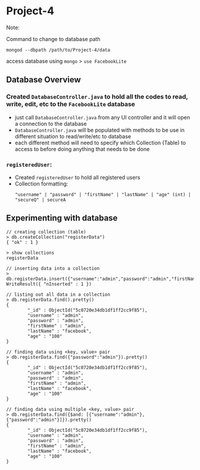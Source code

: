 # Project-4

Note:

Command to change to database path
```
mongod --dbpath /path/to/Project-4/data
```

access database using `mongo` > `use FacebookLite`

## Database Overview

### Created `DatabaseController.java` to hold all the codes to read, write, edit, etc to the `FacebookLite` database
 - just call `DatabaseController.java` from any UI controller and it will open a connection to the database
 - `DatabaseController.java` will be populated with methods to be use in different situation to read/write/etc to database
 - each different method will need to specify which Collection (Table) to access to before doing anything that needs to be done

### `registeredUser`: 
 - Created `registeredUser` to hold all registered users 
 - Collection formatting:
   ```
   "username" | "password" | "firstName" | "lastName" | "age" (int) | "secureQ" | secureA
   ```

## Experimenting with database 
```
// creating collection (table)
> db.createCollection("registerData")
{ "ok" : 1 }

> show collections
registerData

// inserting data into a collection
> db.registerData.insert({"username":"admin","password":"admin","firstName":"admin","lastName":"facebook","age":"100"})
WriteResult({ "nInserted" : 1 })

// listing out all data in a collection
> db.registerData.find().pretty()
{
        "_id" : ObjectId("5c0720e34db1df1ff2cc9f85"),
        "username" : "admin",
        "password" : "admin",
        "firstName" : "admin",
        "lastName" : "facebook",
        "age" : "100"
}

// finding data using <key, value> pair
> db.registerData.find({"password":"admin"}).pretty()
{
        "_id" : ObjectId("5c0720e34db1df1ff2cc9f85"),
        "username" : "admin",
        "password" : "admin",
        "firstName" : "admin",
        "lastName" : "facebook",
        "age" : "100"
}

// finding data using multiple <key, value> pair
> db.registerData.find({$and: [{"username":"admin"}, {"password":"admin"}]}).pretty()
{
        "_id" : ObjectId("5c0720e34db1df1ff2cc9f85"),
        "username" : "admin",
        "password" : "admin",
        "firstName" : "admin",
        "lastName" : "facebook",
        "age" : "100"
}
```